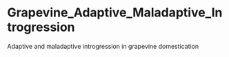 # Grapevine_Adaptive_Maladaptive_Introgression
Adaptive and maladaptive introgression in grapevine domestication
